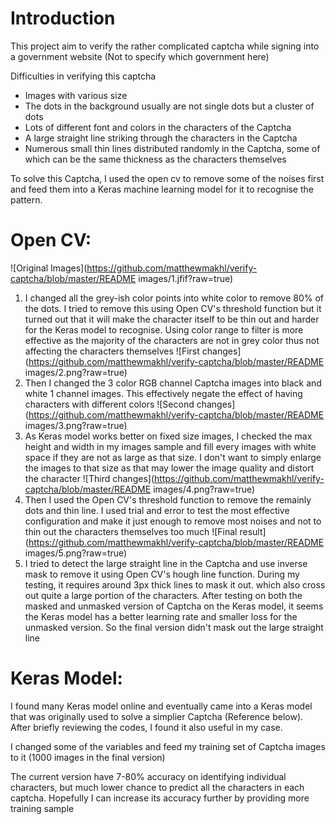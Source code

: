 # Introduction
This project aim to verify the rather complicated captcha while signing into a government website (Not to specify which government here)

Difficulties in verifying this captcha
- Images with various size
- The dots in the background usually are not single dots but a cluster of dots
- Lots of different font and colors in the characters of the Captcha
- A large straight line striking through the characters in the Captcha
- Numerous small thin lines distributed randomly in the Captcha, some of which can be the same thickness as the characters themselves

To solve this Captcha, I used the open cv to remove some of the noises first and feed them into a Keras machine learning model for it to recognise the pattern.

# Open CV:
![Original Images](https://github.com/matthewmakhl/verify-captcha/blob/master/README images/1.jfif?raw=true)
1. I changed all the grey-ish color points into white color to remove 80% of the dots. I tried to remove this using Open CV's threshold function but it turned out that it will make the character itself to be thin out and harder for the Keras model to recognise. Using color range to filter is more effective as the majority of the characters are not in grey color thus not affecting the characters themselves
![First changes](https://github.com/matthewmakhl/verify-captcha/blob/master/README images/2.png?raw=true)
1. Then I changed the 3 color RGB channel Captcha images into black and white 1 channel images. This effectively negate the effect of having characters with different colors
![Second changes](https://github.com/matthewmakhl/verify-captcha/blob/master/README images/3.png?raw=true)
1. As Keras model works better on fixed size images, I checked the max height and width in my images sample and fill every images with white space if they are not as large as that size. I don't want to simply enlarge the images to that size as that may lower the image quality and distort the character
![Third changes](https://github.com/matthewmakhl/verify-captcha/blob/master/README images/4.png?raw=true)
1. Then I used the Open CV's threshold function to remove the remainly dots and thin line. I used trial and error to test the most effective configuration and make it just enough to remove most noises and not to thin out the characters themselves too much
![Final result](https://github.com/matthewmakhl/verify-captcha/blob/master/README images/5.png?raw=true)
1. I tried to detect the large straight line in the Captcha and use inverse mask to remove it using Open CV's hough line function. During my testing, it requires around 3px thick lines to mask it out. which also cross out quite a large portion of the characters. After testing on both the masked and unmasked version of Captcha on the Keras model, it seems the Keras model has a better learning rate and smaller loss for the unmasked version. So the final version didn't mask out the large straight line

# Keras Model:
I found many Keras model online and eventually came into a Keras model that was originally used to solve a simplier Captcha (Reference below). After briefly reviewing the codes, I found it also useful in my case.

I changed some of the variables and feed my training set of Captcha images to it (1000 images in the final version)

The current version have 7-80% accuracy on identifying individual characters, but much lower chance to predict all the characters in each captcha. Hopefully I can increase its accuracy further by providing more training sample